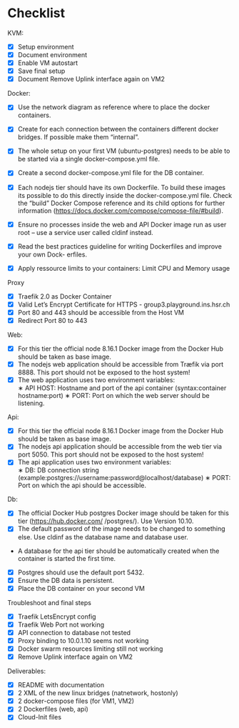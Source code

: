 # Checklist
KVM:
- [x] Setup environment
- [x] Document environment
- [x] Enable VM autostart
- [x] Save final setup
- [x] Document Remove Uplink interface again on VM2

Docker:
- [x] Use the network diagram as reference where to place the docker containers.
- [x] Create for each connection between the containers different docker bridges. If possible make them “internal”.
- [x] The whole setup on your first VM (ubuntu-postgres) needs to be able to be started via a single docker-compose.yml file.
- [x] Create a second docker-compose.yml file for the DB container.
- [x] Each nodejs tier should have its own Dockerfile. To build these images its possible to do this directly inside the docker-compose.yml file. Check the “build” Docker Compose reference and its child options for further information (https://docs.docker.com/compose/compose-file/#build).
- [x] Ensure no processes inside the web and API Docker image run as user root – use a service user called cldinf instead.
- [x] Read the best practices guideline for writing Dockerfiles and improve your own Dock- erfiles.
- [x] Apply ressource limits to your containers: Limit CPU and Memory usage


Proxy
- [x] Traefik 2.0 as Docker Container
- [x] Valid Let’s Encrypt Certificate for HTTPS - group3.playground.ins.hsr.ch
- [x] Port 80 and 443 should be accessible from the Host VM
- [x] Redirect Port 80 to 443

Web:
- [x] For this tier the official node 8.16.1 Docker image from the Docker Hub should be taken as base image.
- [x] The nodejs web application should be accessible from Træfik via port 8888. This port should not be exposed to the host system!
- [x] The web application uses two environment variables:   
  ∗ API HOST: Hostname and port of the api container (syntax:container hostname:port)
  ∗ PORT: Port on which the web server should be listening.

Api:
- [x] For this tier the official node 8.16.1 Docker image from the Docker Hub should be taken as base image.
- [x] The nodejs api application should be accessible from the web tier via port 5050. This port should not be exposed to the host system!
- [x] The api application uses two environment variables:  
  ∗ DB: DB connection string (example:postgres://username:password@localhost/database)
  ∗ PORT: Port on which the api should be accessible.

Db:
- [x] The official Docker Hub postgres Docker image should be taken for this tier (https://hub.docker.com/ /postgres/). Use Version 10.10.
- [x] The default password of the image needs to be changed to something else. Use cldinf as the database name and database user.
- A database for the api tier should be automatically created when the container is started the first time.
- [x] Postgres should use the default port 5432.
- [x] Ensure the DB data is persistent.
- [x] Place the DB container on your second VM

Troubleshoot and final steps
- [x] Traefik LetsEncrypt config
- [x] Traefik Web Port not working
- [x] API connection to database not tested
- [x] Proxy binding to 10.0.1.10 seems not working
- [x] Docker swarm resources limiting still not working
- [x] Remove Uplink interface again on VM2

Deliverables:
- [x] README with documentation
- [x] 2 XML of the new linux bridges (natnetwork, hostonly)
- [x] 2 docker-compose files (for VM1, VM2)
- [x] 2 Dockerfiles (web, api)
- [x] Cloud-Init files